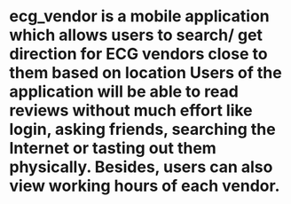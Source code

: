 # ecg_vendor is a  mobile application which allows users to search/ get direction  for ECG vendors close to them based on location  Users of the application will be able to  read reviews without much effort like  login, asking friends, searching the Internet or tasting out them physically. Besides, users can also view working hours of each vendor.

